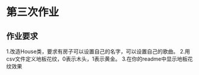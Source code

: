 # 第三次作业
## 作业要求
1.改造House类，要求有房子可以设置自己的名字，可以设置自己的歌曲。
2.用csv文件定义地板花纹，0表示木头，1表示黄金。
3.在你的readme中显示地板花纹效果
